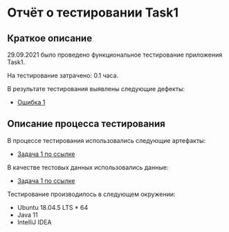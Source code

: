 # Отчёт о тестировании Task1

## Краткое описание

29.09.2021 было проведено функциональное тестирование приложения Task1.

На тестирование затрачено: 0.1 часа.

В результате тестирования выявлены следующие дефекты:

* [Ошибка 1](https://github.com/Alexabelyatskaya/Java_1.1/blob/master/Task1/src/Main.java)

## Описание процесса тестирования

В процессе тестирования использовались следующие артефакты:

* [Задача 1 по ссылке](https://github.com/netology-code/javaqa-homeworks/blob/master/intro/MERGED.md)

В качестве тестовых данных использовались данные:
* [Задача 1 по ссылке](https://github.com/netology-code/javaqa-homeworks/blob/master/intro/MERGED.md)

Тестирование производилось в следующем окружении:
* Ubuntu 18.04.5 LTS * 64
* Java 11
* IntelliJ IDEA
